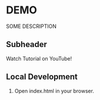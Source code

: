 # DEMO 

SOME DESCRIPTION

## Subheader

Watch Tutorial on YouTube!

## Local Development

1. Open index.html in your browser.